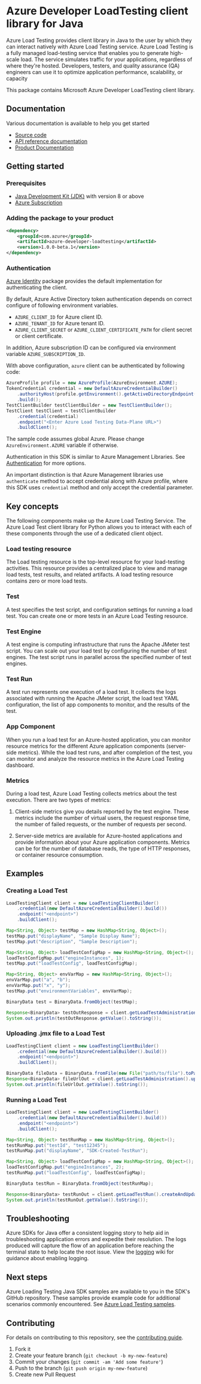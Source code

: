# Azure Developer LoadTesting client library for Java

Azure Load Testing provides client library in Java to the user by which they can interact natively with Azure Load Testing service. Azure Load Testing is a fully managed load-testing service that enables you to generate high-scale load. The service simulates traffic for your applications, regardless of where they're hosted. Developers, testers, and quality assurance (QA) engineers can use it to optimize application performance, scalability, or capacity

This package contains Microsoft Azure Developer LoadTesting client library.

## Documentation

Various documentation is available to help you get started

- [Source code][source_code]
- [API reference documentation][api_reference_doc]
- [Product Documentation][product_documentation]

## Getting started

### Prerequisites

- [Java Development Kit (JDK)][jdk] with version 8 or above
- [Azure Subscription][azure_subscription]

### Adding the package to your product

[//]: # ({x-version-update-start;com.azure:azure-developer-loadtesting;current})
```xml
<dependency>
    <groupId>com.azure</groupId>
    <artifactId>azure-developer-loadtesting</artifactId>
    <version>1.0.0-beta.1</version>
</dependency>
```
[//]: # ({x-version-update-end})

### Authentication

[Azure Identity][azure_identity] package provides the default implementation for authenticating the client.

By default, Azure Active Directory token authentication depends on correct configure of following environment variables.

- `AZURE_CLIENT_ID` for Azure client ID.
- `AZURE_TENANT_ID` for Azure tenant ID.
- `AZURE_CLIENT_SECRET` or `AZURE_CLIENT_CERTIFICATE_PATH` for client secret or client certificate.

In addition, Azure subscription ID can be configured via environment variable `AZURE_SUBSCRIPTION_ID`.

With above configuration, `azure` client can be authenticated by following code:

```java
AzureProfile profile = new AzureProfile(AzureEnvironment.AZURE);
TokenCredential credential = new DefaultAzureCredentialBuilder()
    .authorityHost(profile.getEnvironment().getActiveDirectoryEndpoint())
    .build();
TestClientBuilder testClientBuilder = new TestClientBuilder();
TestClient testClient = testClientBuilder
    .credential(credential)
    .endpoint("<Enter Azure Load Testing Data-Plane URL>")
    .buildClient();
```

The sample code assumes global Azure. Please change `AzureEnvironment.AZURE` variable if otherwise.

Authentication in this SDK is similar to Azure Management Libraries. See [Authentication][authenticate] for more options.

An important distinction is that Azure Management libraries use `authenticate` method to accept credential along with Azure profile, where this SDK uses `credential` method and only accept the credential parameter.

## Key concepts

The following components make up the Azure Load Testing Service. The Azure Load Test client library for Python allows you to interact with each of these components through the use of a dedicated client object.

### Load testing resource

The Load testing resource is the top-level resource for your load-testing activities. This resource provides a centralized place to view and manage load tests, test results, and related artifacts. A load testing resource contains zero or more load tests.

### Test

A test specifies the test script, and configuration settings for running a load test. You can create one or more tests in an Azure Load Testing resource.

### Test Engine

A test engine is computing infrastructure that runs the Apache JMeter test script. You can scale out your load test by configuring the number of test engines. The test script runs in parallel across the specified number of test engines.

### Test Run

A test run represents one execution of a load test. It collects the logs associated with running the Apache JMeter script, the load test YAML configuration, the list of app components to monitor, and the results of the test.

### App Component

When you run a load test for an Azure-hosted application, you can monitor resource metrics for the different Azure application components (server-side metrics). While the load test runs, and after completion of the test, you can monitor and analyze the resource metrics in the Azure Load Testing dashboard.

### Metrics

During a load test, Azure Load Testing collects metrics about the test execution. There are two types of metrics:

1. Client-side metrics give you details reported by the test engine. These metrics include the number of virtual users, the request response time, the number of failed requests, or the number of requests per second.

2. Server-side metrics are available for Azure-hosted applications and provide information about your Azure application components. Metrics can be for the number of database reads, the type of HTTP responses, or container resource consumption.

## Examples

### Creating a Load Test

```java java-readme-sample-createTest
LoadTestingClient client = new LoadTestingClientBuilder()
    .credential(new DefaultAzureCredentialBuilder().build())
    .endpoint("<endpoint>")
    .buildClient();

Map<String, Object> testMap = new HashMap<String, Object>();
testMap.put("displayName", "Sample Display Name");
testMap.put("description", "Sample Description");

Map<String, Object> loadTestConfigMap = new HashMap<String, Object>();
loadTestConfigMap.put("engineInstances", 1);
testMap.put("loadTestConfig", loadTestConfigMap);

Map<String, Object> envVarMap = new HashMap<String, Object>();
envVarMap.put("a", "b");
envVarMap.put("x", "y");
testMap.put("environmentVariables", envVarMap);

BinaryData test = BinaryData.fromObject(testMap);

Response<BinaryData> testOutResponse = client.getLoadTestAdministration().createOrUpdateTestWithResponse("test12345", test, null);
System.out.println(testOutResponse.getValue().toString());
```

### Uploading .jmx file to a Load Test

```java java-readme-sample-uploadTestFile
LoadTestingClient client = new LoadTestingClientBuilder()
    .credential(new DefaultAzureCredentialBuilder().build())
    .endpoint("<endpoint>")
    .buildClient();

BinaryData fileData = BinaryData.fromFile(new File("path/to/file").toPath());
Response<BinaryData> fileUrlOut = client.getLoadTestAdministration().uploadTestFileWithResponse("test12345", "file12345", "sample-file.jmx", fileData, null);
System.out.println(fileUrlOut.getValue().toString());
```

### Running a Load Test

```java java-readme-sample-runTest
LoadTestingClient client = new LoadTestingClientBuilder()
    .credential(new DefaultAzureCredentialBuilder().build())
    .endpoint("<endpoint>")
    .buildClient();

Map<String, Object> testRunMap = new HashMap<String, Object>();
testRunMap.put("testId", "test12345");
testRunMap.put("displayName", "SDK-Created-TestRun");

Map<String, Object> loadTestConfigMap = new HashMap<String, Object>();
loadTestConfigMap.put("engineInstances", 2);
testRunMap.put("loadTestConfig", loadTestConfigMap);

BinaryData testRun = BinaryData.fromObject(testRunMap);

Response<BinaryData> testRunOut = client.getLoadTestRun().createAndUpdateTestRunWithResponse("testrun12345", testRun, null);
System.out.println(testRunOut.getValue().toString());
```

## Troubleshooting

Azure SDKs for Java offer a consistent logging story to help aid in troubleshooting application errors and expedite
their resolution. The logs produced will capture the flow of an application before reaching the terminal state to help
locate the root issue. View the [logging][logging] wiki for guidance about enabling logging.

## Next steps

Azure Loading Testing Java SDK samples are available to you in the SDK's GitHub repository. These samples provide example code for additional scenarios commonly encountered.
See [Azure Load Testing samples][sample_code].

## Contributing

For details on contributing to this repository, see the [contributing guide](https://github.com/Azure/azure-sdk-for-java/blob/main/CONTRIBUTING.md).

1. Fork it
1. Create your feature branch (`git checkout -b my-new-feature`)
1. Commit your changes (`git commit -am 'Add some feature'`)
1. Push to the branch (`git push origin my-new-feature`)
1. Create new Pull Request

<!-- LINKS -->
[source_code]: https://github.com/Azure/azure-sdk-for-java/blob/main/sdk/loadtesting/azure-developer-loadtesting/src
[sample_code]: https://github.com/Azure/azure-sdk-for-java/blob/main/sdk/loadtesting/azure-developer-loadtesting/src/samples
[api_reference_doc]: https://docs.microsoft.com/rest/api/loadtesting/
[product_documentation]: https://azure.microsoft.com/services/load-testing/
[jdk]: https://docs.microsoft.com/java/azure/jdk/
[azure_subscription]: https://azure.microsoft.com/free/
[azure_identity]: https://github.com/Azure/azure-sdk-for-java/blob/main/sdk/identity/azure-identity
[authenticate]: https://github.com/Azure/azure-sdk-for-java/blob/main/sdk/resourcemanager/docs/AUTH.md
[logging]: https://github.com/Azure/azure-sdk-for-java/wiki/Logging-in-Azure-SDK
